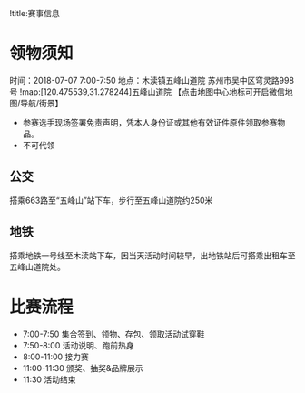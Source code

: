 !title:赛事信息

# 领物须知
时间：2018-07-07 7:00-7:50
地点：木渎镇五峰山道院 苏州市吴中区穹灵路998号
!map:[120.475539,31.278244]五峰山道院
【点击地图中心地标可开启微信地图/导航/街景】

* 参赛选手现场签署免责声明，凭本人身份证或其他有效证件原件领取参赛物品。
* 不可代领
## 公交
搭乘663路至“五峰山”站下车，步行至五峰山道院约250米

## 地铁
搭乘地铁一号线至木渎站下车，因当天活动时间较早，出地铁站后可搭乘出租车至五峰山道院处。


# 比赛流程
* 7:00-7:50 集合签到、领物、存包、领取活动试穿鞋
* 7:50-8:00  活动说明、跑前热身
* 8:00-11:00  接力赛
* 11:00-11:30  颁奖、抽奖&品牌展示
* 11:30  活动结束
